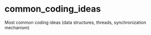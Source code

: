 # common_coding_ideas
Most common coding ideas (data structures, threads, synchronization mechanism)
